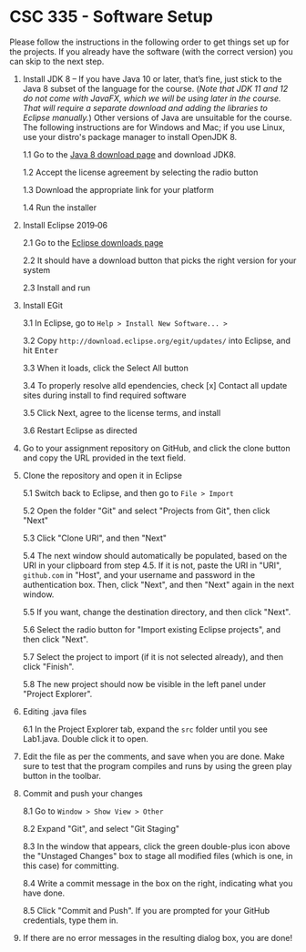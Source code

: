 # CSC 335 - Software Setup

Please follow the instructions in the following order to get things set up for the projects. If you already have the software (with the correct version) you can skip to the next step.

1. Install JDK 8 – If you have Java 10 or later, that’s fine, just stick to the Java 8 subset of the language for the course. (*Note that JDK 11 and 12 do not come with JavaFX, which we will be using later in the course. That will require a separate download and adding the libraries to Eclipse manually.*) Other versions of Java are unsuitable for the course. The following instructions are for Windows and Mac; if you use Linux, use your distro's package manager to install OpenJDK 8.

    1.1 Go to the [Java 8 download page](http://www.oracle.com/technetwork/java/javase/downloads/jdk8-downloads-2133151.html) and download JDK8.

    1.2 Accept the license agreement by selecting the radio button

    1.3 Download the appropriate link for your platform

    1.4 Run the installer

2. Install Eclipse 2019‑06

    2.1 Go to the [Eclipse downloads page](http://www.eclipse.org/downloads/)

    2.2 It should have a download button that picks the right version for your system

    2.3 Install and run

3. Install EGit

    3.1 In Eclipse, go to `Help > Install New Software... >`

    3.2 Copy `http://download.eclipse.org/egit/updates/` into Eclipse, and hit <kbd>Enter</kbd>

    3.3 When it loads, click the Select All button

    3.4 To properly resolve alld ependencies, check [x] Contact all update sites during install to find required software

    3.5 Click Next, agree to the license terms, and install

    3.6 Restart Eclipse as directed

4. Go to your assignment repository on GitHub, and click the clone button and copy the URL provided in the text field.

5. Clone the repository and open it in Eclipse

    5.1 Switch back to Eclipse, and then go to `File > Import`

    5.2 Open the folder "Git" and select "Projects from Git", then click "Next"

    5.3 Click "Clone URI", and then "Next"

    5.4 The next window should automatically be populated, based on the URI in your clipboard from step 4.5. If it is not, paste the URI in "URI", `github.com` in "Host", and your username and password in the authentication box. Then, click "Next", and then "Next" again in the next window.

    5.5 If you want, change the destination directory, and then click "Next".

    5.6 Select the radio button for "Import existing Eclipse projects", and then click "Next".

    5.7 Select the project to import (if it is not selected already), and then click "Finish".

    5.8 The new project should now be visible in the left panel under "Project Explorer".

6. Editing .java files

    6.1 In the Project Explorer tab, expand the `src` folder until you see Lab1.java. Double click it to open.

7. Edit the file as per the comments, and save when you are done. Make sure to test that the program compiles and runs by using the green play button in the toolbar.

8. Commit and push your changes

    8.1 Go to `Window > Show View > Other`

    8.2 Expand "Git", and select "Git Staging"

    8.3 In the window that appears, click the green double-plus icon above the "Unstaged Changes" box to stage all modified files (which is one, in this case) for committing.

    8.4 Write a commit message in the box on the right, indicating what you have done.

    8.5 Click "Commit and Push". If you are prompted for your GitHub credentials, type them in.

9. If there are no error messages in the resulting dialog box, you are done!
